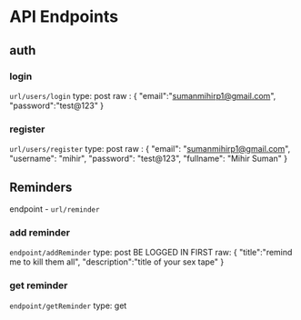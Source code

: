 # API Endpoints

## auth

### login

`url/users/login` type: post raw : { "email":"<sumanmihirp1@gmail.com>",
"password":"test@123" }

### register

`url/users/register` type: post raw : { "email": "<sumanmihirp1@gmail.com>",
"username": "mihir", "password": "test@123", "fullname": "Mihir Suman" }

## Reminders

endpoint - `url/reminder`

### add reminder

`endpoint/addReminder` type: post BE LOGGED IN FIRST raw: { "title":"remind me
to kill them all", "description":"title of your sex tape" }

### get reminder

`endpoint/getReminder` type: get
